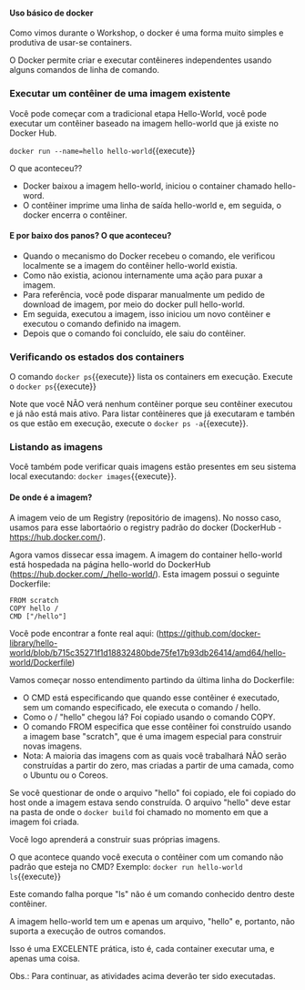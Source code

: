 #### Uso básico de docker


Como vimos durante o Workshop, o docker é uma forma muito simples e produtiva de usar-se containers.

O Docker permite criar e executar contêineres independentes usando alguns comandos de linha de comando.

### Executar um contêiner de uma imagem existente

Você pode começar com a tradicional etapa Hello-World, você pode executar um contêiner baseado na imagem hello-world que já existe no Docker Hub.


`docker run --name=hello hello-world`{{execute}}

O que aconteceu??


  * Docker baixou a imagem hello-world, iniciou o container chamado hello-word.
  * O contêiner imprime uma linha de saída hello-world e, em seguida, o docker encerra o contêiner.



#### E por baixo dos panos? O que aconteceu?

  * Quando o mecanismo do Docker recebeu o comando, ele verificou localmente se a imagem do contêiner hello-world existia.
  * Como não existia, acionou internamente uma ação para puxar a imagem.
  * Para referência, você pode disparar manualmente um pedido de download de imagem, por meio do docker pull hello-world.
  * Em seguida, executou a imagem, isso iniciou um novo contêiner e executou o comando definido na imagem.
  * Depois que o comando foi concluído, ele saiu do contêiner.


### Verificando os estados dos containers

O comando `docker ps`{{execute}} lista os containers em execução. Execute o  `docker ps`{{execute}}

Note que você NÃO verá nenhum contêiner porque seu contêiner executou e já não está mais ativo. Para listar contêineres que já executaram e tambén os que estão em execução, execute o  `docker ps -a`{{execute}}.


### Listando as imagens

Você também pode verificar quais imagens estão presentes em seu sistema local executando:  `docker images`{{execute}}.


#### De onde é a imagem?

A imagem veio de um Registry (repositório de imagens). No nosso caso, usamos para esse labortaório o registry padrão do docker (DockerHub - https://hub.docker.com/).  

Agora vamos dissecar essa imagem. A imagem do container hello-world está hospedada na página hello-world do DockerHub (https://hub.docker.com/_/hello-world/). Esta imagem possui o seguinte Dockerfile:

    FROM scratch
    COPY hello /
    CMD ["/hello"]


Você pode encontrar a fonte real aqui: (https://github.com/docker-library/hello-world/blob/b715c35271f1d18832480bde75fe17b93db26414/amd64/hello-world/Dockerfile)


Vamos começar nosso entendimento partindo da última linha do Dockerfile:
  * O CMD está especificando que quando esse contêiner é executado, sem um comando especificado, ele executa o comando / hello.
  * Como o / "hello" chegou lá? Foi copiado usando o comando COPY.
  * O comando FROM especifica que esse contêiner foi construído usando a imagem base "scratch", que é uma imagem especial para construir novas imagens.
  * Nota: A maioria das imagens com as quais você trabalhará NÃO serão construídas a partir do zero, mas criadas a partir de uma camada, como o Ubuntu ou o Coreos.


Se você questionar de onde o arquivo "hello" foi copiado, ele foi copiado do host onde a imagem estava sendo construída. O arquivo "hello" deve estar na pasta de onde o `docker build` foi chamado no momento em que a imagem foi criada.

Você logo aprenderá a construir suas próprias imagens.


O que acontece quando você executa o contêiner com um comando não padrão que esteja no CMD? Exemplo: `docker run hello-world ls`{{execute}}


Este comando falha porque "ls" não é um comando conhecido dentro deste contêiner.

A imagem hello-world tem um e apenas um arquivo, "hello" e, portanto, não suporta a execução de outros comandos.

Isso é uma EXCELENTE prática, isto é, cada container executar uma, e apenas uma coisa.


Obs.: Para continuar, as atividades acima deverão ter sido executadas.
